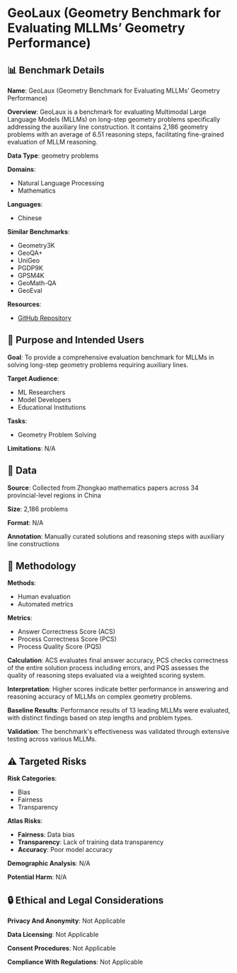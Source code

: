# GeoLaux (Geometry Benchmark for Evaluating MLLMs’ Geometry Performance)

## 📊 Benchmark Details

**Name**: GeoLaux (Geometry Benchmark for Evaluating MLLMs’ Geometry Performance)

**Overview**: GeoLaux is a benchmark for evaluating Multimodal Large Language Models (MLLMs) on long-step geometry problems specifically addressing the auxiliary line construction. It contains 2,186 geometry problems with an average of 6.51 reasoning steps, facilitating fine-grained evaluation of MLLM reasoning.

**Data Type**: geometry problems

**Domains**:
- Natural Language Processing
- Mathematics

**Languages**:
- Chinese

**Similar Benchmarks**:
- Geometry3K
- GeoQA+
- UniGeo
- PGDP9K
- GPSM4K
- GeoMath-QA
- GeoEval

**Resources**:
- [GitHub Repository](https://github.com/Candice-yu/GeoLaux)

## 🎯 Purpose and Intended Users

**Goal**: To provide a comprehensive evaluation benchmark for MLLMs in solving long-step geometry problems requiring auxiliary lines.

**Target Audience**:
- ML Researchers
- Model Developers
- Educational Institutions

**Tasks**:
- Geometry Problem Solving

**Limitations**: N/A

## 💾 Data

**Source**: Collected from Zhongkao mathematics papers across 34 provincial-level regions in China

**Size**: 2,186 problems

**Format**: N/A

**Annotation**: Manually curated solutions and reasoning steps with auxiliary line constructions

## 🔬 Methodology

**Methods**:
- Human evaluation
- Automated metrics

**Metrics**:
- Answer Correctness Score (ACS)
- Process Correctness Score (PCS)
- Process Quality Score (PQS)

**Calculation**: ACS evaluates final answer accuracy, PCS checks correctness of the entire solution process including errors, and PQS assesses the quality of reasoning steps evaluated via a weighted scoring system.

**Interpretation**: Higher scores indicate better performance in answering and reasoning accuracy of MLLMs on complex geometry problems.

**Baseline Results**: Performance results of 13 leading MLLMs were evaluated, with distinct findings based on step lengths and problem types.

**Validation**: The benchmark's effectiveness was validated through extensive testing across various MLLMs.

## ⚠️ Targeted Risks

**Risk Categories**:
- Bias
- Fairness
- Transparency

**Atlas Risks**:
- **Fairness**: Data bias
- **Transparency**: Lack of training data transparency
- **Accuracy**: Poor model accuracy

**Demographic Analysis**: N/A

**Potential Harm**: N/A

## 🔒 Ethical and Legal Considerations

**Privacy And Anonymity**: Not Applicable

**Data Licensing**: Not Applicable

**Consent Procedures**: Not Applicable

**Compliance With Regulations**: Not Applicable
